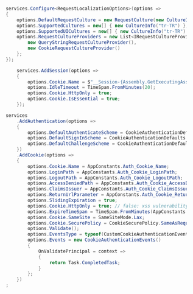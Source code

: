﻿``` csharp

    services.Configure<RequestLocalizationOptions>(options =>
    {
        options.DefaultRequestCulture = new RequestCulture(new CultureInfo("tr-TR"));
        options.SupportedCultures = new[] { new CultureInfo("tr-TR") };
        options.SupportedUICultures = new[] { new CultureInfo("tr-TR") };
        options.RequestCultureProviders = new List<IRequestCultureProvider> {
            new QueryStringRequestCultureProvider(),
            new CookieRequestCultureProvider()
        };
    });

        services.AddSession(options =>
        {
            options.Cookie.Name = $"__Session-{Assembly.GetExecutingAssembly().ManifestModule.ModuleVersionId}";
            options.IdleTimeout = TimeSpan.FromMinutes(20);
            options.Cookie.HttpOnly = true;
            options.Cookie.IsEssential = true;
        });

    services
        .AddAuthentication(options =>
        {
            options.DefaultAuthenticateScheme = CookieAuthenticationDefaults.AuthenticationScheme;
            options.DefaultSignInScheme = CookieAuthenticationDefaults.AuthenticationScheme;
            options.DefaultChallengeScheme = CookieAuthenticationDefaults.AuthenticationScheme;
        })
        .AddCookie(options =>
        {
            options.Cookie.Name = AppConstants.Auth_Cookie_Name;
            options.LoginPath = AppConstants.Auth_Cookie_LoginPath;
            options.LogoutPath = AppConstants.Auth_Cookie_LogoutPath;
            options.AccessDeniedPath = AppConstants.Auth_Cookie_AccessDeniedPath;
            options.ClaimsIssuer = AppConstants.Auth_Cookie_ClaimsIssuer;
            options.ReturnUrlParameter = AppConstants.Auth_Cookie_ReturnUrlParameter;
            options.SlidingExpiration = true;
            options.Cookie.HttpOnly = true; // false: xss vulnerability !!!
            options.ExpireTimeSpan = TimeSpan.FromMinutes(AppConstants.Auth_Cookie_ExpireTimeSpan);
            options.Cookie.SameSite = SameSiteMode.Lax;
            options.Cookie.SecurePolicy = CookieSecurePolicy.SameAsRequest;
            options.Validate();
            options.EventsType = typeof(CustomCookieAuthenticationEvents);
            options.Events = new CookieAuthenticationEvents()
            {
                OnValidatePrincipal = context =>
                {
                    return Task.CompletedTask;
                }
            };
        })
    ;

```
